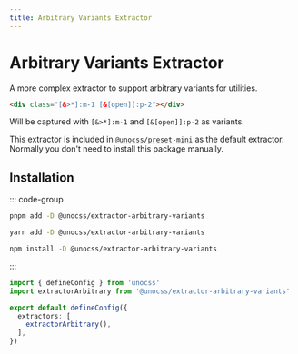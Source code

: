 ```yaml
---
title: Arbitrary Variants Extractor
---
```


# Arbitrary Variants Extractor

A more complex extractor to support arbitrary variants for utilities.

```html
<div class="[&>*]:m-1 [&[open]]:p-2"></div>
```

Will be captured with `[&>*]:m-1` and `[&[open]]:p-2` as variants.

This extractor is included in [`@unocss/preset-mini`](/presets/mini) as the default extractor. Normally you don't need to install this package manually.

## Installation

::: code-group
  ```bash [pnpm]
  pnpm add -D @unocss/extractor-arbitrary-variants
  ```
  ```bash [yarn]
  yarn add -D @unocss/extractor-arbitrary-variants
  ```
  ```bash [npm]
  npm install -D @unocss/extractor-arbitrary-variants
  ```
:::

```ts [uno.config.ts]
import { defineConfig } from 'unocss'
import extractorArbitrary from '@unocss/extractor-arbitrary-variants'

export default defineConfig({
  extractors: [
    extractorArbitrary(),
  ],
})
```

